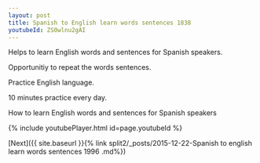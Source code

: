 ```yaml
---
layout: post
title: Spanish to English learn words sentences 1838 
youtubeId: ZS0wlnu2gAI
---
```

 
 
Helps to learn English words and sentences for Spanish speakers.

Opportunitiy to repeat the words sentences. 

Practice English language. 
 
10 minutes practice every day. 
 
How to learn English words and sentences for Spanish speakers 
 
{% include youtubePlayer.html id=page.youtubeId %}
 
 
[Next]({{ site.baseurl }}{% link  split2/_posts/2015-12-22-Spanish to english learn words sentences 1996 .md%})
 
